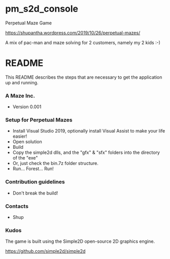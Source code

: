 # pm_s2d_console
Perpetual Maze Game

https://shupantha.wordpress.com/2019/10/26/perpetual-mazes/

A mix of pac-man and maze solving for 2 customers, namely my 2 kids :-)

# README #

This README describes the steps that are necessary to get the application up and running.

### A Maze Inc. ###

* Version 0.001

### Setup for Perpetual Mazes ###

* Install Visual Studio 2019, optionally install Visual Assist to make your life easier!
* Open solution
* Build
* Copy the simple2d dlls, and the "gfx" & "sfx" folders into the directory of the "exe"
* Or, just check the bin.7z folder structure.
* Run... Forest... Run!

### Contribution guidelines ###

* Don't break the build!

### Contacts ###

* Shup

### Kudos ###

The game is built using the Simple2D open-source 2D graphics engine.

https://github.com/simple2d/simple2d

